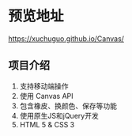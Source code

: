 # 预览地址
https://xuchuguo.github.io/Canvas/
## 项目介绍
1. 支持移动端操作
2. 使用 Canvas API
3. 包含橡皮、换颜色、保存等功能
4. 使用原生JS和jQuery开发
5. HTML 5 & CSS 3
